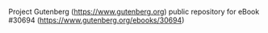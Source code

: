 Project Gutenberg (https://www.gutenberg.org) public repository for eBook #30694 (https://www.gutenberg.org/ebooks/30694)
